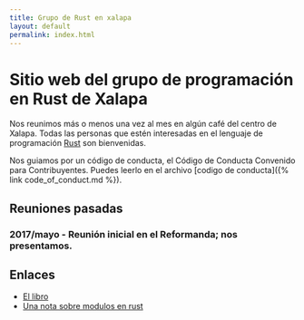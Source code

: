 ```yaml
---
title: Grupo de Rust en xalapa
layout: default
permalink: index.html
---
```


# Sitio web del grupo de programación en Rust de Xalapa

Nos reunimos más o menos una vez al mes en algún café del centro de
Xalapa.  Todas las personas que estén interesadas en el lenguaje de
programación [Rust](https://rust-lang.org) son bienvenidas.

Nos guiamos por un código de conducta, el Código de Conducta Convenido
para Contribuyentes.  Puedes leerlo en el archivo [codigo de conducta]({% link code_of_conduct.md %}).

## Reuniones pasadas

### 2017/mayo - Reunión inicial en el Reformanda; nos presentamos.

## Enlaces

* [El libro](https://doc.rust-lang.org/book/)
* [Una nota sobre modulos en rust](https://medium.com/@artur.dev/modules-in-rust-68249e9894f6)
